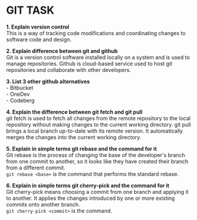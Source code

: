 # GIT TASK

**1.	Explain version control**  
		This is a way of tracking code modifications and coordinating changes to software code and design.

**2. 	Explain difference between git and github**  
Git is a version control software installed locally on a system and is used to manage repositories.
Github is cloud-based service used to host git repositories and collaborate with other developers.

**3.	List 3 other github alternatives**  
	- Bitbucket  
	- OneDev  
	- Codeberg  
 
**4.	Explain the difference between git fetch and git pull**  
	git fetch is used to fetch all changes from the remote repository to the local repository without making changes to the current working directory.
	git pull brings a local branch up-to-date with its remote version. It automatically merges the changes into the current working directory.

**5.	Explain in simple terms git rebase and the command for it**  
	Git rebase is the process of changing the base of the developer's branch from one commit to another, so it looks like they have created their branch from a different commit.  
	`git rebase <base>` is the command that performs the standard rebase.

**6.	Explain in simple terms git cherry-pick and the command for it**  
	Git cherry-pick means choosing a commit from one branch and applying it to another. It applies the changes introduced by one or more existing commits onto another branch.  
	`git cherry-pick <commit>` is the command.
